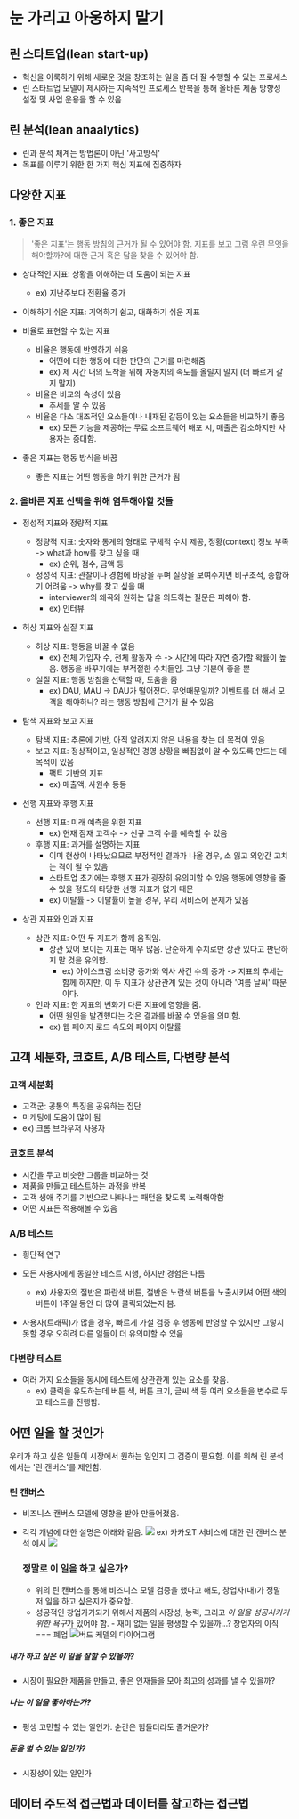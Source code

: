 # 눈 가리고 아웅하지 말기

## 린 스타트업(lean start-up)

- 혁신을 이룩하기 위해 새로운 것을 창조하는 일을 좀 더 잘 수행할 수 있는 프로세스
- 린 스타트업 모델이 제시하는 지속적인 프로세스 반복을 통해 올바른 제품 방향성 설정 및 사업 운용을 할 수 있음

## 린 분석(lean anaalytics)

- 린과 분석 체계는 방법론이 아닌 '사고방식'
- 목표를 이루기 위한 한 가지 핵심 지표에 집중하자

## 다양한 지표

### 1. 좋은 지표

> '좋은 지표'는 행동 방침의 근거가 될 수 있어야 함.
> 지표를 보고 그럼 우린 무엇을 해야할까?에 대한 근거 혹은 답을 찾을 수 있어야 함.

- 상대적인 지표: 상황을 이해하는 데 도움이 되는 지표

  - ex) 지난주보다 전환율 증가

- 이해하기 쉬운 지표: 기억하기 쉽고, 대화하기 쉬운 지표
- 비율로 표현할 수 있는 지표
  - 비율은 행동에 반영하기 쉬움
    - 어떤에 대한 행동에 대한 판단의 근거를 마련해줌
    - ex) 제 시간 내의 도착을 위해 자동차의 속도를 올릴지 말지 (더 빠르게 갈지 말지)
  - 비율은 비교의 속성이 있음
    - 추세를 알 수 있음
  - 비율은 다소 대조적인 요소들이나 내재된 갈등이 있는 요소들을 비교하기 좋음
    - ex) 모든 기능을 제공하는 무료 소프트웨어 배포 시, 매출은 감소하지만 사용자는 증대함.
- 좋은 지표는 행동 방식을 바꿈
  - 좋은 지표는 어떤 행동을 하기 위한 근거가 됨

### 2. 올바른 지표 선택을 위해 염두해야할 것들

- 정성적 지표와 정량적 지표

  - 정량젹 지표: 숫자와 통계의 형태로 구체적 수치 제공, 정황(context) 정보 부족 -> what과 how를 찾고 싶을 때
    - ex) 순위, 점수, 금액 등
  - 정성적 지표: 관찰이나 경험에 바탕을 두며 실상을 보여주지면 비구조적, 종합하기 어려움 -> why를 찾고 싶을 때
    - interviewer의 왜곡와 원하는 답을 의도하는 질문은 피해야 함.
    - ex) 인터뷰

- 허상 지표와 실질 지표

  - 허상 지표: 행동을 바꿀 수 없음
    - ex) 전체 가입자 수, 전체 활동자 수 -> 시간에 따라 자연 증가할 확률이 높음. 행동을 바꾸기에는 부적절한 수치들임. 그냥 기분이 좋을 뿐
  - 실질 지표: 행동 방침을 선택할 때, 도움을 줌
    - ex) DAU, MAU -> DAU가 떨어졌다. 무엇때문일까? 이벤트를 더 해서 모객을 해야하나? 라는 행동 방침에 근거가 될 수 있음

- 탐색 지표와 보고 지표

  - 탐색 지표: 추론에 기반, 아직 알려지지 않은 내용을 찾는 데 목적이 있음
  - 보고 지표: 정상적이고, 일상적인 경영 상황을 빠짐없이 알 수 있도록 만드는 데 목적이 있음
    - 팩트 기반의 지표
    - ex) 매출액, 사원수 등등

- 선행 지표와 후행 지표

  - 선행 지표: 미래 예측을 위한 지표
    - ex) 현재 잠재 고객수 -> 신규 고객 수를 예측할 수 있음
  - 후행 지표: 과거를 설명하는 지표
    - 이미 현상이 나타났으므로 부정적인 결과가 나올 경우, 소 잃고 외양간 고치는 격이 될 수 있음
    - 스타트업 초기에는 후행 지표가 굉장히 유의미할 수 있음 행동에 영향을 줄 수 있을 정도의 타당한 선행 지표가 없기 때문
    - ex) 이탈률 -> 이탈률이 높을 경우, 우리 서비스에 문제가 있음

- 상관 지표와 인과 지표
  - 상관 지표: 어떤 두 지표가 함께 움직임.
    - 상관 있어 보이는 지표는 매우 많음. 단순하게 수치로만 상관 있다고 판단하지 말 것을 유의함.
      - ex) 아이스크림 소비량 증가와 익사 사건 수의 증가 -> 지표의 추세는 함께 하지만, 이 두 지표가 상관관계 있는 것이 아니라 '여름 날씨' 때문이다.
  - 인과 지표: 한 지표의 변화가 다른 지표에 영향을 줌.
    - 어떤 원인을 발견했다는 것은 결과를 바꿀 수 있음을 의미함.
    - ex) 웹 페이지 로드 속도와 페이지 이탈률

## 고객 세분화, 코호트, A/B 테스트, 다변량 분석

### 고객 세분화

- 고객군: 공통의 특징을 공유하는 집단
- 마케팅에 도움이 많이 됨
- ex) 크롬 브라우저 사용자

### 코호트 분석

- 시간을 두고 비슷한 그룹을 비교하는 것
- 제품을 만들고 테스트하는 과정을 반복
- 고객 생애 주기를 기반으로 나타나는 패턴을 찾도록 노력해야함
- 어떤 지표든 적용해볼 수 있음

### A/B 테스트

- 횡단적 연구
- 모든 사용자에게 동일한 테스트 시행, 하지만 경험은 다름

  - ex) 사용자의 절반은 파란색 버튼, 절반은 노란색 버튼을 노출시키셔 어떤 색의 버튼이 1주일 동안 더 많이 클릭되었는지 봄.

- 사용자(트래픽)가 많을 경우, 빠르게 가설 검증 후 행동에 반영할 수 있지만 그렇지 못할 경우 오히려 다른 일들이 더 유의미할 수 있음

### 다변량 테스트

- 여러 가지 요소들을 동시에 테스트에 상관관계 있는 요소를 찾음.
  - ex) 클릭을 유도하는데 버튼 색, 버튼 크기, 글씨 색 등 여러 요소들을 변수로 두고 테스트를 진행함.

## 어떤 일을 할 것인가

우리가 하고 싶은 일들이 시장에서 원하는 일인지 그 검증이 필요함. 이를 위해 린 분석에서는 '린 캔버스'를 제안함.

### 린 캔버스

- 비즈니스 캔버스 모델에 영향을 받아 만들어졌음.
- 각각 개념에 대한 설명은 아래와 같음.
  ![](../../../../attachments/2021-09-26-15-19-57.png)
  ex) 카카오T 서비스에 대한 린 캔버스 분석 예시
  ![](../../../../attachments/2021-09-26-15-17-33.png)

  ### 정말로 이 일을 하고 싶은가?

  - 위의 린 캔버스를 통해 비즈니스 모델 검증을 했다고 해도, 창업자(내)가 정말 저 일을 하고 싶은지가 중요함.
  - 성공적인 창업가가되기 위해서 제품의 시장성, 능력, 그리고 *이 일을 성공시키기 위한 욕구*가 있어야 함. - 재미 없는 일을 평생할 수 있을까...? 창업자의 이직 === 폐업
    ![버드 케델의 다이어그램](../../../../attachments/2021-09-26-15-25-19.png)

##### 내가 하고 싶은 이 일을 잘할 수 있을까?

- 시장이 필요한 제품을 만들고, 좋은 인재들을 모아 최고의 성과를 낼 수 있을까?

##### 나는 이 일을 좋아하는가?

- 평생 고민할 수 있는 일인가. 순간은 힘들더라도 즐거운가?

##### 돈을 벌 수 있는 일인가?

- 시장성이 있는 일인가

## 데이터 주도적 접근법과 데이터를 참고하는 접근법

